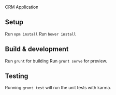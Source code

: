 CRM Application

## Setup
Run `npm install`
Run `bower install`

## Build & development

Run `grunt` for building 
Run `grunt serve` for preview.

## Testing

Running `grunt test` will run the unit tests with karma.
